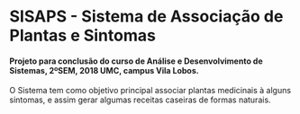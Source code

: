 # SISAPS - Sistema de Associação de Plantas e Sintomas
#### Projeto para conclusão do curso de Análise e Desenvolvimento de Sistemas, 2ºSEM, 2018 UMC, campus Vila Lobos.

O Sistema tem como objetivo principal associar plantas medicinais à alguns sintomas, e assim gerar algumas receitas caseiras de formas naturais.




